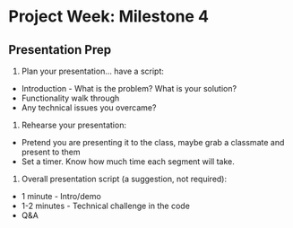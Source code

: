# Project Week: Milestone 4

## Presentation Prep

1. Plan your presentation... have a script:

* Introduction - What is the problem? What is your solution?
* Functionality walk through
* Any technical issues you overcame?

1. Rehearse your presentation:

* Pretend you are presenting it to the class, maybe grab a classmate and present to them
* Set a timer. Know how much time each segment will take.

1. Overall presentation script (a suggestion, not required):

* 1 minute - Intro/demo
* 1-2 minutes - Technical challenge in the code
* Q&A
